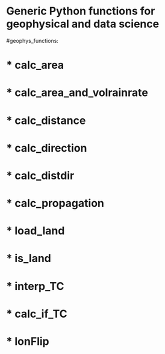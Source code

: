 # Generic Python functions for geophysical and data science

#geophys_functions:
# * calc_area
# * calc_area_and_volrainrate
# * calc_distance
# * calc_direction
# * calc_distdir
# * calc_propagation
# * load_land
# * is_land
# * interp_TC
# * calc_if_TC
# * lonFlip
